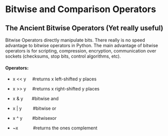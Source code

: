 # Bitwise and Comparison Operators



## The Ancient Bitwise Operators \(Yet really useful\)

Bitwise Operators directly manipulate bits. There really is no speed advantage to bitwise operators in Python. The main advantage of bitwise operators is for scripting, compression, encryption, communication over sockets \(checksums, stop bits, control algorithms, etc\). 

#### Operators:

* x &lt;&lt; y     \#returns x left-shifted y places​

* x &gt;&gt; y     \#returns x right-shifted y places​

* x & y       \#bitwise and​

* x \| y         \#bitwise or​

* x ^ y        \#bitwisexor​

* ~x            \#returns the ones complement 



